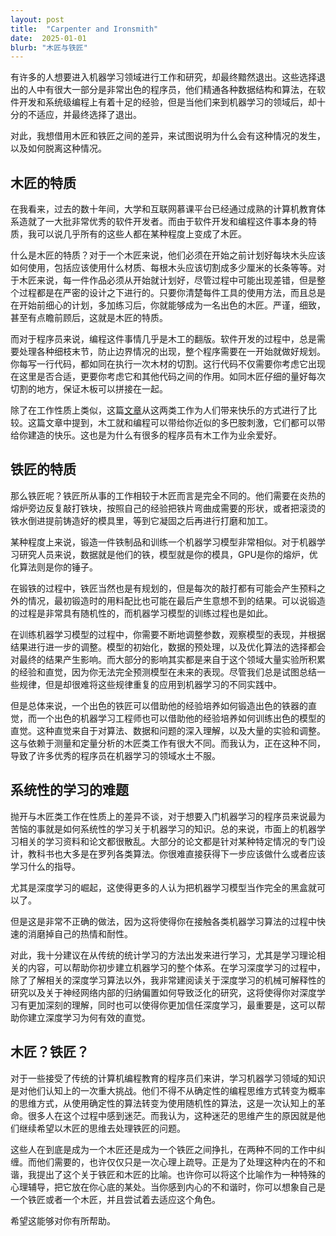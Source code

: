 ```yaml
---
layout: post
title:  "Carpenter and Ironsmith"
date:  2025-01-01
blurb: "木匠与铁匠"
---
```


有许多的人想要进入机器学习领域进行工作和研究，却最终黯然退出。这些选择退出的人中有很大一部分是非常出色的程序员，他们精通各种数据结构和算法，在软件开发和系统级编程上有着十足的经验，但是当他们来到机器学习的领域后，却十分的不适应，并最终选择了退出。

对此，我想借用木匠和铁匠之间的差异，来试图说明为什么会有这种情况的发生，以及如何脱离这种情况。

## 木匠的特质

在我看来，过去的数十年间，大学和互联网慕课平台已经通过成熟的计算机教育体系造就了一大批非常优秀的软件开发者。而由于软件开发和编程这件事本身的特质，我可以说几乎所有的这些人都在某种程度上变成了木匠。

什么是木匠的特质？对于一个木匠来说，他们必须在开始之前计划好每块木头应该如何使用，包括应该使用什么材质、每根木头应该切割成多少厘米的长条等等。对于木匠来说，每一件作品必须从开始就计划好，尽管过程中可能出现差错，但是整个过程都是在严密的设计之下进行的。只要你清楚每件工具的使用方法，而且总是在开始前细心的计划，多加练习后，你就能够成为一名出色的木匠。严谨，细致，甚至有点瞻前顾后，这就是木匠的特质。

而对于程序员来说，编程这件事情几乎是木工的翻版。软件开发的过程中，总是需要处理各种细枝末节，防止边界情况的出现，整个程序需要在一开始就做好规划。你每写一行代码，都如同在执行一次木材的切割。这行代码不仅需要你考虑它出现在这里是否合适，更要你考虑它和其他代码之间的作用。如同木匠仔细的量好每次切割的地方，保证木板可以拼接在一起。

除了在工作性质上类似，这篇[文章](https://www.zainrizvi.io/blog/why-software-engineers-like-woodworking/)从这两类工作为人们带来快乐的方式进行了比较。这篇文章中提到，木工就和编程可以带给你近似的多巴胺刺激，它们都可以带给你建造的快乐。这也是为什么有很多的程序员有木工作为业余爱好。

## 铁匠的特质

那么铁匠呢？铁匠所从事的工作相较于木匠而言是完全不同的。他们需要在炎热的熔炉旁边反复敲打铁块，按照自己的经验把铁片弯曲成需要的形状，或者把滚烫的铁水倒进提前铸造好的模具里，等到它凝固之后再进行打磨和加工。

某种程度上来说，锻造一件铁制品和训练一个机器学习模型非常相似。对于机器学习研究人员来说，数据就是他们的铁，模型就是你的模具，GPU是你的熔炉，优化算法则是你的锤子。

在锻铁的过程中，铁匠当然也是有规划的，但是每次的敲打都有可能会产生预料之外的情况，最初锻造时的用料配比也可能在最后产生意想不到的结果。可以说锻造的过程是非常具有随机性的，而机器学习模型的训练过程也是如此。

在训练机器学习模型的过程中，你需要不断地调整参数，观察模型的表现，并根据结果进行进一步的调整。模型的初始化，数据的预处理，以及优化算法的选择都会对最终的结果产生影响。而大部分的影响其实都是来自于这个领域大量实验所积累的经验和直觉，因为你无法完全预测模型在未来的表现。尽管我们总是试图总结一些规律，但是却很难将这些规律重复的应用到机器学习的不同实践中。

但是总体来说，一个出色的铁匠可以借助他的经验培养如何锻造出色的铁器的直觉，而一个出色的机器学习工程师也可以借助他的经验培养如何训练出色的模型的直觉。这种直觉来自于对算法、数据和问题的深入理解，以及大量的实验和调整。这与依赖于测量和定量分析的木匠类工作有很大不同。而我认为，正在这种不同，导致了许多优秀的程序员在机器学习的领域水土不服。

## 系统性的学习的难题

抛开与木匠类工作在性质上的差异不谈，对于想要入门机器学习的程序员来说最为苦恼的事就是如何系统性的学习关于机器学习的知识。总的来说，市面上的机器学习相关的学习资料和论文都很散乱。大部分的论文都是针对某种特定情况的专门设计，教科书也大多是在罗列各类算法。你很难直接获得下一步应该做什么或者应该学习什么的指导。

尤其是深度学习的崛起，这使得更多的人认为把机器学习模型当作完全的黑盒就可以了。

但是这是非常不正确的做法，因为这将使得你在接触各类机器学习算法的过程中快速的消磨掉自己的热情和耐性。

对此，我十分建议在从传统的统计学习的方法出发来进行学习，尤其是学习理论相关的内容，可以帮助你初步建立机器学习的整个体系。在学习深度学习的过程中，除了了解相关的深度学习算法以外，我非常建阅读关于深度学习的机械可解释性的研究以及关于神经网络内部的归纳偏置如何导致泛化的研究，这将使得你对深度学习有更加深刻的理解，同时也可以使得你更加信任深度学习，最重要是，这可以帮助你建立深度学习为何有效的直觉。

## 木匠？铁匠？

对于一些接受了传统的计算机编程教育的程序员们来讲，学习机器学习领域的知识是对他们认知上的一次重大挑战。他们不得不从确定性的编程思维方式转变为概率的思维方式，从使用确定性的算法转变为使用随机性的算法，这是一次认知上的革命。很多人在这个过程中感到迷茫。而我认为，这种迷茫的思维产生的原因就是他们继续希望以木匠的思维去处理铁匠的问题。

这些人在到底是成为一个木匠还是成为一个铁匠之间挣扎，在两种不同的工作中纠缠。而他们需要的，也许仅仅只是一次心理上疏导。正是为了处理这种内在的不和谐，我提出了这个关于铁匠和木匠的比喻。也许你可以将这个比喻作为一种特殊的心理辅导，把它放在你心底的某处。当你感到内心的不和谐时，你可以想象自己是一个铁匠或者一个木匠，并且尝试着去适应这个角色。

希望这能够对你有所帮助。



